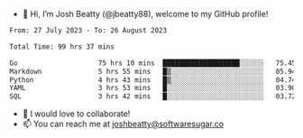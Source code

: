 - 👋 Hi, I’m Josh Beatty (@jbeatty88), welcome to my GitHub profile!

<!--START_SECTION:waka-->

```txt
From: 27 July 2023 - To: 26 August 2023

Total Time: 99 hrs 37 mins

Go                    75 hrs 10 mins  ███████████████████░░░░░░   75.45 %
Markdown              5 hrs 55 mins   █▒░░░░░░░░░░░░░░░░░░░░░░░   05.94 %
Python                4 hrs 43 mins   █▒░░░░░░░░░░░░░░░░░░░░░░░   04.74 %
YAML                  3 hrs 53 mins   █░░░░░░░░░░░░░░░░░░░░░░░░   03.90 %
SQL                   3 hrs 42 mins   █░░░░░░░░░░░░░░░░░░░░░░░░   03.72 %
```

<!--END_SECTION:waka-->

- 💞️ I would love to collaborate!
- 📫 You can reach me at joshbeatty@softwaresugar.co

<!---
jbeatty88/jbeatty88 is a ✨ special ✨ repository because its `README.md` (this file) appears on your GitHub profile.
You can click the Preview link to take a look at your changes.
--->
